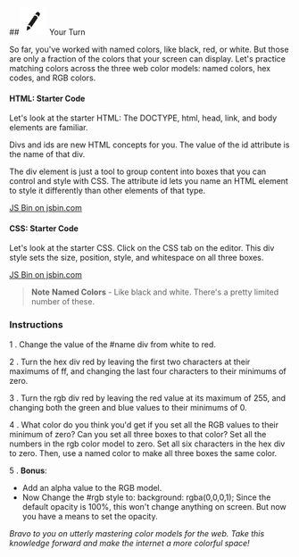 
##![Your Turn](../assets/exercise.png) Your Turn

So far, you've worked with named colors, like black, red, or white. But those are only a fraction of the colors that your screen can display. Let's practice matching colors across the three web color models: named colors, hex codes, and RGB colors.


#### HTML: Starter Code
Let's look at the starter HTML: The DOCTYPE, html, head, link, and body elements are familiar.

Divs and ids are new HTML concepts for you. The value of the id attribute is the name of that div.

The div element is just a tool to group content into boxes that you can control and style with CSS. The attribute id lets you name an HTML element to style it differently than other elements of that type.

<a class="jsbin-embed" href="http://jsbin.com/goyaqo/2/embed?html">JS Bin on jsbin.com</a><script src="http://static.jsbin.com/js/embed.min.js?3.35.11"></script>

#### CSS: Starter Code
Let's look at the starter CSS. Click on the CSS tab on the editor. This div style sets the size, position, style, and whitespace on all three boxes.

<a class="jsbin-embed" href="http://jsbin.com/goyaqo/2/embed?css">JS Bin on jsbin.com</a><script src="http://static.jsbin.com/js/embed.min.js?3.35.11"></script>

>**Note** **Named Colors** - Like black and white. There's a pretty limited number of these.

### Instructions

1 . Change the value of the #name div from white to red.

2 . Turn the hex div red by leaving the first two characters at their maximums of ff, and changing the last four characters to their minimums of zero.

3 . Turn the rgb div red by leaving the red value at its maximum of 255, and changing both the green and blue values to their minimums of 0.

4 . What color do you think you'd get if you set all the RGB values to their minimum of zero? Can you set all three boxes to that color? Set all the numbers in the rgb color model to zero. Set all six characters in the hex div to zero. Then, use a named color to make all three boxes the same color.

5 . **Bonus**:
* Add an alpha value to the RGB model.
* Now Change the #rgb style to: background: rgba(0,0,0,1); Since the default opacity is 100%, this won't change anything on screen. But now you have a means to set the opacity.

*Bravo to you on utterly mastering color models for the web. Take this knowledge forward and make the internet a more colorful space!*
